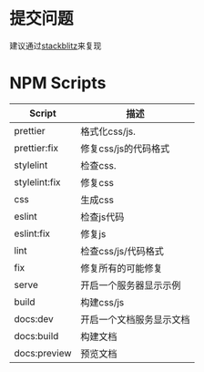 # 提交问题

建议通过[stackblitz](https://stackblitz.com)来复现


# NPM Scripts


| Script | 描述 |
|--------|------------|
| prettier | 格式化css/js.|
| prettier:fix | 修复css/js的代码格式 |
| stylelint | 检查css. |
| stylelint:fix | 修复css |
| css | 生成css |
| eslint | 检查js代码 |
| eslint:fix | 修复js |
| lint | 检查css/js/代码格式 |
| fix | 修复所有的可能修复 |
| serve | 开启一个服务器显示示例 |
| build | 构建css/js |
| docs:dev | 开启一个文档服务显示文档 |
| docs:build | 构建文档 |
| docs:preview | 预览文档 |